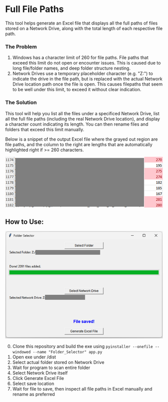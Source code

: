 # Full File Paths

This tool helps generate an Excel file that displays all the full paths of files stored on a Network Drive, along with the total length of each respective file path.

### The Problem

1. Windows has a character limit of 260 for file paths. File paths that exceed this limit do not open or encounter issues. This is caused due to long file/folder names, and deep folder structure nesting.
2. Network Drives use a temporary placeholder character (e.g. "Z:") to indicate the drive in the file path, but is replaced with the actual Network Drive location path once the file is open. This causes filepaths that seem to be well under this limit, to exceed it without clear indication.

### The Solution

This tool will help you list all the files under a specificed Network Drive, list all the full file paths (including the real Network Drive location), and display a character count indicating its length. You can then rename files and folders that exceed this limit manually.

Below is a snippet of the output Excel file where the grayed out region are file paths, and the column to the right are lengths that are automatically highlighted right if >= 260 characters.

<img src="./examples/b.png" alt="Architecture Diagram" width="600"/>

## How to Use:

<img src="./examples/a.png" alt="Architecture Diagram" width="600"/>

0. Clone this repository and build the exe using
   `pyinstaller --onefile --windowed --name "Folder_Selector" app.py`
1. Open exe under /dist
2. Select actual folder stored on Network Drive
3. Wait for program to scan entire folder
4. Select Network Drive itself
5. Click Generate Excel File
6. Select save location
7. Wait for file to save, then inspect all file paths in Excel manually and rename as preferred
